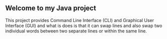 ## Welcome to my Java project
This project provides Command Line Interface (CLI) and
Graphical User Interface (GUI) and what is does is that
it can swap lines and also swap two individual words
between two separate lines or within the same line.
